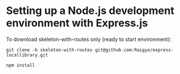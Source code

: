 # Setting up a Node.js development environment with Express.js


To download skeleton-with-routes only (ready to start environment):

~~~~
git clone -b skeleton-with-routes git@github.com:Raigyo/express-locallibrary.git

npm install
~~~~
